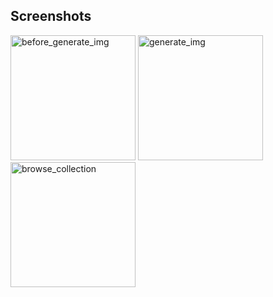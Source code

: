 

## Screenshots
<div>
 <img src="https://user-images.githubusercontent.com/123269689/236583381-f83a257a-8c1c-4fb7-8479-337aca274c31.png" width="200"  alt="before_generate_img" >
 <img src="https://user-images.githubusercontent.com/123269689/236583399-4ab6e5ea-03c3-4794-acab-0b5e0cb4a643.png" width="200"  alt="generate_img" >
 <img src="https://user-images.githubusercontent.com/123269689/236583406-26183156-b029-4913-a412-2e5e761e36fc.png" width="200" alt="browse_collection">

</div>

